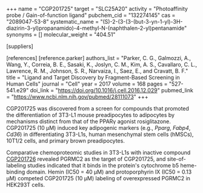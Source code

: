 +++
name = "CGP201725"
target = "SLC25A20"
activity = "Photoaffinity probe / Gain-of-function ligand"
pubchem_cid = "132274145"
cas = "2089047-53-8"
systematic_name = "(S)-2-(3-(3-(but-3-yn-1-yl)-3H-diazirin-3-yl)propanamido)-4-methyl-N-(naphthalen-2-yl)pentanamide"
synonyms = []
molecular_weight = "404.51"

[suppliers]

[references]
    [reference.parker]
        authors_list = "Parker, C. G., Galmozzi, A., Wang, Y., Correia, B. E., Sasaki, K., Joslyn, C. M., Kim, A. S., Cavallaro, C. L., Lawrence, R. M., Johnson, S. R., Narvaiza, I., Saez, E., and Cravatt, B. F."
        title = "Ligand and Target Discovery by Fragment-Based Screening in Human Cells"
        journal = "Cell"
        year = 2017
        volume = 168
        pages = "527-541.e29"
        doi_link = "https://doi.org/10.1016/j.cell.2016.12.029"
        pubmed_link = "https://www.ncbi.nlm.nih.gov/pubmed/28111073"
+++

CGP201725 was discovered from a screen for compounds that promoted the differentiation of 3T3-L1 mouse preadipocytes to adipocytes by mechanisms distinct from that of the PPARγ agonist rosiglitazone. CGP201725 (10 µM) induced key adipogenic markers (e.g., <em>Pparg</em>, <em>Fabp4</em>, <em>Cd36</em>) in differentiating 3T3-L1s, human mesenchymal stem cells (hMSCs), 10T1/2 cells, and primary brown preadipocytes.

Comparative chemoproteomic studies in 3T3-L1s with inactive compound <a href="#cgp201726" class="js-scroll-trigger">CGP201726</a> revealed PGRMC2 as the target of CGP201725, and site-of-labeling studies indicated that it binds in the protein's cytochrome b5 heme-binding domain. Hemin (IC50 = 40 µM) and protoporphyrin IX (IC50 = 0.13 µM) competed CGP201725 (10 µM) labeling of overexpressed PGRMC2 in HEK293T cells.
